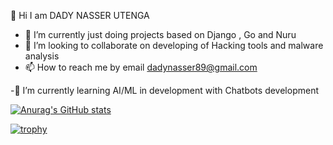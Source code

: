  👋 Hi I am DADY NASSER UTENGA

- 🌱 I’m currently just doing projects based on Django , Go and Nuru 
- 💞️ I’m looking to collaborate on developing of Hacking tools and malware analysis 
- 📫 How to reach me by email dadynasser89@gmail.com

-🌱 I’m currently learning AI/ML in development with Chatbots development 



[![Anurag's GitHub stats](https://github-readme-stats.vercel.app/api?username=dadyutenga)](https://github.com/dadyutenga/github-readme-stats)




            
          



[![trophy](https://github-profile-trophy.vercel.app/?username=ryo-ma)](https://github.com/ryo-ma/github-profile-trophy)    


